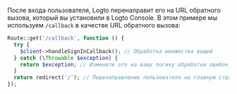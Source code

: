 После входа пользователя, Logto перенаправит его на URL обратного вызова, который вы установили в Logto Console. В этом примере мы используем `/callback` в качестве URL обратного вызова:

```php
Route::get('/callback', function () {
  try {
    $client->handleSignInCallback(); // Обработка множества вещей
  } catch (\Throwable $exception) {
    return $exception; // Измените это на вашу логику обработки ошибок
  }
  return redirect('/'); // Перенаправление пользователя на главную страницу после успешного входа
});
```
